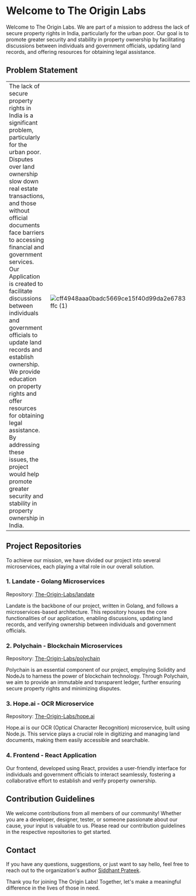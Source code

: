 

# Welcome to The Origin Labs



Welcome to The Origin Labs. We are part of a mission to address the lack of secure property rights in India, particularly for the urban poor. Our goal is to promote greater security and stability in property ownership by facilitating discussions between individuals and government officials, updating land records, and offering resources for obtaining legal assistance.

## Problem Statement

|  | |
| -------- | -------- |
| The lack of secure property rights in India is a significant problem, particularly for the urban poor. Disputes over land ownership slow down real estate transactions, and those without official documents face barriers to accessing financial and government services. Our Application is created to facilitate discussions between individuals and government officials to update land records and establish ownership. We provide education on property rights and offer resources for obtaining legal assistance. By addressing these issues, the project would help promote greater security and stability in property ownership in India.   |&nbsp; &nbsp; &nbsp;&nbsp; &nbsp; &nbsp; &nbsp; &nbsp; &nbsp; &nbsp; &nbsp; &nbsp; &nbsp; &nbsp; &nbsp; &nbsp; &nbsp; &nbsp;&nbsp; &nbsp; &nbsp; &nbsp; &nbsp;&nbsp; &nbsp; &nbsp; &nbsp; &nbsp; &nbsp; &nbsp; &nbsp; &nbsp; &nbsp; &nbsp; &nbsp; &nbsp; &nbsp; &nbsp;&nbsp; &nbsp; &nbsp; &nbsp; &nbsp;  ![cff4948aaa0badc5669ce15f40d99da2e6783ffc (1)](https://user-images.githubusercontent.com/43869046/213860427-920c4a83-7fa9-41fb-a0eb-84758b480c9d.png) &nbsp; &nbsp; &nbsp; &nbsp; &nbsp; &nbsp; &nbsp; &nbsp; &nbsp; &nbsp; &nbsp; &nbsp; &nbsp; &nbsp; &nbsp;&nbsp; &nbsp; &nbsp; &nbsp; &nbsp;&nbsp; &nbsp; &nbsp; &nbsp; &nbsp; &nbsp; &nbsp; &nbsp; &nbsp; &nbsp; &nbsp; &nbsp; &nbsp; &nbsp; &nbsp;&nbsp; &nbsp; &nbsp; &nbsp; &nbsp;&nbsp; &nbsp; &nbsp; &nbsp; &nbsp; &nbsp; &nbsp; &nbsp; &nbsp; &nbsp; &nbsp; &nbsp; &nbsp; &nbsp; &nbsp;&nbsp; &nbsp; |


## Project Repositories

To achieve our mission, we have divided our project into several microservices, each playing a vital role in our overall solution.

### 1. Landate - Golang Microservices

Repository: [The-Origin-Labs/landate](https://github.com/The-Origin-Labs/landate)

Landate is the backbone of our project, written in Golang, and follows a microservices-based architecture. This repository houses the core functionalities of our application, enabling discussions, updating land records, and verifying ownership between individuals and government officials.

### 2. Polychain - Blockchain Microservices

Repository: [The-Origin-Labs/polychain](https://github.com/The-Origin-Labs/polychain)

Polychain is an essential component of our project, employing Solidity and NodeJs to harness the power of blockchain technology. Through Polychain, we aim to provide an immutable and transparent ledger, further ensuring secure property rights and minimizing disputes.

### 3. Hope.ai - OCR Microservice

Repository: [The-Origin-Labs/hope.ai](https://github.com/The-Origin-Labs/hope.ai)

Hope.ai is our OCR (Optical Character Recognition) microservice, built using Node.js. This service plays a crucial role in digitizing and managing land documents, making them easily accessible and searchable.

### 4. Frontend - React Application

Our frontend, developed using React, provides a user-friendly interface for individuals and government officials to interact seamlessly, fostering a collaborative effort to establish and verify property ownership.

## Contribution Guidelines

We welcome contributions from all members of our community! Whether you are a developer, designer, tester, or someone passionate about our cause, your input is valuable to us. Please read our contribution guidelines in the respective repositories to get started.


## Contact

If you have any questions, suggestions, or just want to say hello, feel free to reach out to the organization's author [Siddhant Prateek](https://github.com/siddhantprateek/).

Thank you for joining The Origin Labs! Together, let's make a meaningful difference in the lives of those in need.
